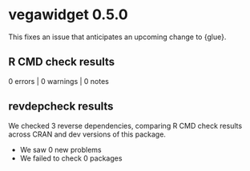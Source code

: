 # vegawidget 0.5.0

This fixes an issue that anticipates an upcoming change to {glue}.

## R CMD check results

0 errors | 0 warnings | 0 notes 

## revdepcheck results

We checked 3 reverse dependencies, comparing R CMD check results across CRAN and dev versions of this package.

 * We saw 0 new problems
 * We failed to check 0 packages




  



  

